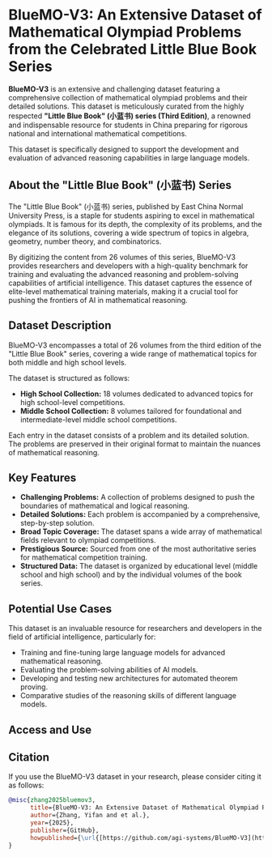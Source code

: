 # BlueMO-V3: An Extensive Dataset of Mathematical Olympiad Problems from the Celebrated Little Blue Book Series

**BlueMO-V3** is an extensive and challenging dataset featuring a comprehensive collection of mathematical olympiad problems and their detailed solutions. This dataset is meticulously curated from the highly respected **"Little Blue Book" (小蓝书) series (Third Edition)**, a renowned and indispensable resource for students in China preparing for rigorous national and international mathematical competitions.

This dataset is specifically designed to support the development and evaluation of advanced reasoning capabilities in large language models.

## About the "Little Blue Book" (小蓝书) Series

The "Little Blue Book" (小蓝书) series, published by East China Normal University Press, is a staple for students aspiring to excel in mathematical olympiads. It is famous for its depth, the complexity of its problems, and the elegance of its solutions, covering a wide spectrum of topics in algebra, geometry, number theory, and combinatorics.

By digitizing the content from 26 volumes of this series, BlueMO-V3 provides researchers and developers with a high-quality benchmark for training and evaluating the advanced reasoning and problem-solving capabilities of artificial intelligence. This dataset captures the essence of elite-level mathematical training materials, making it a crucial tool for pushing the frontiers of AI in mathematical reasoning.

## Dataset Description

BlueMO-V3 encompasses a total of 26 volumes from the third edition of the "Little Blue Book" series, covering a wide range of mathematical topics for both middle and high school levels.

The dataset is structured as follows:

* **High School Collection:** 18 volumes dedicated to advanced topics for high school-level competitions.
* **Middle School Collection:** 8 volumes tailored for foundational and intermediate-level middle school competitions.

Each entry in the dataset consists of a problem and its detailed solution. The problems are preserved in their original format to maintain the nuances of mathematical reasoning.

## Key Features

* **Challenging Problems:** A collection of problems designed to push the boundaries of mathematical and logical reasoning.
* **Detailed Solutions:** Each problem is accompanied by a comprehensive, step-by-step solution.
* **Broad Topic Coverage:** The dataset spans a wide array of mathematical fields relevant to olympiad competitions.
* **Prestigious Source:** Sourced from one of the most authoritative series for mathematical competition training.
* **Structured Data:** The dataset is organized by educational level (middle school and high school) and by the individual volumes of the book series.

## Potential Use Cases

This dataset is an invaluable resource for researchers and developers in the field of artificial intelligence, particularly for:

* Training and fine-tuning large language models for advanced mathematical reasoning.
* Evaluating the problem-solving abilities of AI models.
* Developing and testing new architectures for automated theorem proving.
* Comparative studies of the reasoning skills of different language models.

## Access and Use



## Citation

If you use the BlueMO-V3 dataset in your research, please consider citing it as follows:

```bibtex
@misc{zhang2025bluemov3,
      title={BlueMO-V3: An Extensive Dataset of Mathematical Olympiad Problems from the Celebrated Little Blue Book Series},
      author={Zhang, Yifan and et al.},
      year={2025},
      publisher={GitHub},
      howpublished={\url{[https://github.com/agi-systems/BlueMO-V3](https://github.com/agi-systems/BlueMO-V3)}}
}
